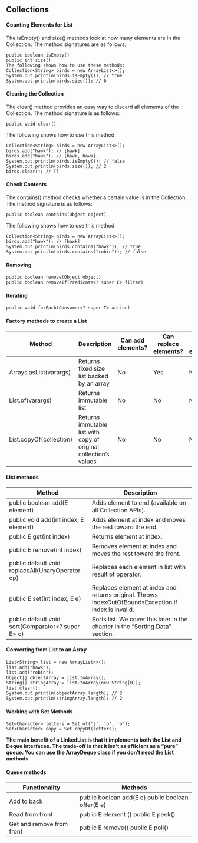 ## Collections
#### Counting Elements for List
The isEmpty() and size() methods look at how many elements are in the Collection. The 
method signatures are as follows:
```
public boolean isEmpty()
public int size()
The following shows how to use these methods:
Collection<String> birds = new ArrayList<>();
System.out.println(birds.isEmpty()); // true
System.out.println(birds.size()); // 0
```
#### Clearing the Collection
The clear() method provides an easy way to discard all elements of the Collection. The method 
signature is as follows:
```
public void clear()
```
The following shows how to use this method:
```
Collection<String> birds = new ArrayList<>();
birds.add("hawk"); // [hawk]
birds.add("hawk"); // [hawk, hawk]
System.out.println(birds.isEmpty()); // false
System.out.println(birds.size()); // 2
birds.clear(); // []
```
#### Check Contents
The contains() method checks whether a certain value is in the Collection. The method 
signature is as follows:
```
public boolean contains(Object object)
```
The following shows how to use this method:
```
Collection<String> birds = new ArrayList<>();
birds.add("hawk"); // [hawk]
System.out.println(birds.contains("hawk")); // true
System.out.println(birds.contains("robin")); // false
```
#### Removing
```
public boolean remove(Object object)
public boolean removeIf(Predicate<? super E> filter)
```
#### Iterating
```
public void forEach(Consumer<? super T> action)
```
#### Factory methods to create a List
Method | Description | Can add elements? | Can replace elements? | Can delete elements?
--- | --- | --- | --- | ---
Arrays.asList(varargs) | Returns fixed size list backed by an array | No | Yes | No
List.of(varargs) | Returns immutable list | No | No | No
List.copyOf(collection) | Returns immutable list with copy of original collection’s values | No | No | No

####  List methods
Method | Description
--- | ---
public boolean add(E element) | Adds element to end (available on all Collection APIs).
public void add(int index, E element) | Adds element at index and moves the rest toward the end.
public E get(int index) | Returns element at index.
public E remove(int index) | Removes element at index and moves the rest toward the front.
public default void replaceAll(UnaryOperator<E> op) | Replaces each element in list with result of operator.
public E set(int index, E e) | Replaces element at index and returns original. Throws IndexOutOfBoundsException if index is invalid.
public default void sort(Comparator<? super E> c) | Sorts list. We cover this later in the chapter in the “Sorting Data” section.

#### Converting from List to an Array
```
List<String> list = new ArrayList<>();
list.add("hawk");
list.add("robin");
Object[] objectArray = list.toArray();
String[] stringArray = list.toArray(new String[0]);
list.clear();
System.out.println(objectArray.length); // 2
System.out.println(stringArray.length); // 2
```
#### Working with Set Methods
```
Set<Character> letters = Set.of('z', 'o', 'o');
Set<Character> copy = Set.copyOf(letters);
```
**The main benefit of a LinkedList is that it implements both the List and Deque
interfaces. The trade-off is that it isn’t as efficient as a “pure” queue. You can use the 
ArrayDeque class if you don’t need the List methods.**

#### Queue methods
Functionality | Methods
--- | ---
Add to back | public boolean add(E e) public boolean offer(E e)
Read from front | public E element () public E peek()
Get and remove from front | public E remove() public E poll()
